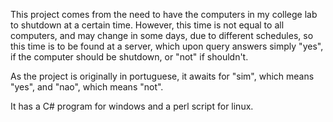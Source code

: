 This project comes from the need to have the computers in my college lab to shutdown at a certain time. However, this time is not equal to all computers, and may change in some days, due to different schedules, so this time is to be found at a server, which upon query answers simply "yes", if the computer should be shutdown, or "not" if shouldn't.

As the project is originally in portuguese, it awaits for "sim", which means "yes", and "nao", which means "not".

It has a C# program for windows and a perl script for linux.